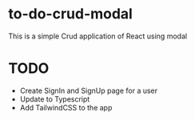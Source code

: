 # to-do-crud-modal

This is a simple Crud application of React using modal

# TODO
- Create SignIn and SignUp page for a user
- Update to Typescript
- Add TailwindCSS to the app
